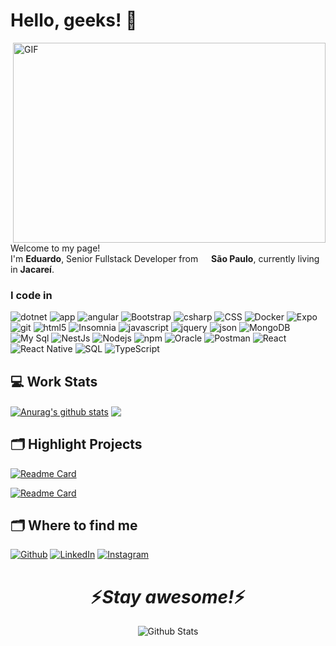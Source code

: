 # Hello, geeks! 👋

<img align="right" alt="GIF" src="https://github.com/abhisheknaiidu/abhisheknaiidu/blob/master/code.gif?raw=true" width="500" height="320" />
<p>Welcome to my page! </br> I'm <b>Eduardo</b>, Senior Fullstack Developer  from <img src="https://icons.iconarchive.com/icons/wikipedia/flags/256/BR-Brazil-Flag-icon.png" width="13"/> <b>São Paulo</b>, currently living in <b>Jacareí</b>. </p>

<h3>I code in</h3>
<p>
  <img alt="dotnet" src="https://img.shields.io/badge/-,DotNet-007ACC?style=flat-square&logo=dotnet&logoColor=white" />
  <img alt="app" src="https://img.shields.io/badge/-APP-DD0031?style=flat-square&logo=react&logoColor=white" />
  <img alt="angular" src="https://img.shields.io/badge/-Angular-DD0031?style=flat-square&logo=angular&logoColor=white" />
  <img alt="Bootstrap" src="https://img.shields.io/badge/-Bootstrap-5e4d85?style=flat-square&logo=Bootstrap&logoColor=white" />    
  <img alt="csharp" src="https://img.shields.io/badge/-C Sharp-9400d3?style=flat-square&logo=csharp&logoColor=white" />
  <img alt="CSS" src="https://img.shields.io/badge/-CSS-E34F26?style=flat-square&logo=html5&logoColor=white" />
  <img alt="Docker" src="https://img.shields.io/badge/-Docker-46a2f1?style=flat-square&logo=docker&logoColor=white" />
  <img alt="Expo" src="https://img.shields.io/badge/-Expo-000000?style=flat-square&logo=expo&logoColor=white" />
  <img alt="git" src="https://img.shields.io/badge/-Git-F05032?style=flat-square&logo=git&logoColor=white" />
  <img alt="html5" src="https://img.shields.io/badge/-HTML5-E34F26?style=flat-square&logo=html5&logoColor=white" />
  <img alt="Insomnia" src="https://img.shields.io/badge/-Insomnia-5849BE?style=flat-square&logo=insomnia&logoColor=white" />
  <img alt="javascript" src="https://img.shields.io/badge/-Javascript-ffff00?style=flat-square&logo=javascript&logoColor=black" />
  <img alt="jquery" src="https://img.shields.io/badge/-Jquery-007ACC?style=flat-square&logo=jquery&logoColor=white" />
  <img alt="json" src="https://img.shields.io/badge/-Json-F05032?style=flat-square&logo=json&logoColor=white" />
  <img alt="MongoDB" src="https://img.shields.io/badge/-MongoDB-13aa52?style=flat-square&logo=mongodb&logoColor=white" />
  <img alt="My Sql" src="https://img.shields.io/badge/-MySql-ff0000?style=flat-square&logo=mysql&logoColor=white" />   
  <img alt="NestJs" src="https://img.shields.io/badge/-NestJs-ea2845?style=flat-square&logo=nestjs&logoColor=white" />
  <img alt="Nodejs" src="https://img.shields.io/badge/-Nodejs-43853d?style=flat-square&logo=Node.js&logoColor=white" />
  <img alt="npm" src="https://img.shields.io/badge/-NPM-CB3837?style=flat-square&logo=npm&logoColor=white" />
  <img alt="Oracle" src="https://img.shields.io/badge/-Oracle-ff0000?style=flat-square&logo=oracle&logoColor=white" />        
  <img alt="Postman" src="https://img.shields.io/badge/-Postman-FB542B?style=flat-square&logo=postman&logoColor=white" />            
  <img alt="React" src="https://img.shields.io/badge/-React-45b8d8?style=flat-square&logo=react&logoColor=white" />
  <img alt="React Native" src="https://img.shields.io/badge/-React Native-45b8f9?style=flat-square&logo=React&logoColor=white" />
  <img alt="SQL" src="https://img.shields.io/badge/-SQL-ff0000?style=flat-square&logo=microsoft&logoColor=white" />        
  <img alt="TypeScript" src="https://img.shields.io/badge/-TypeScript-007ACC?style=flat-square&logo=typescript&logoColor=white" />
</p>

## 💻 Work Stats

<a href="https://github.com/anuraghazra/github-readme-stats"><img align="center" src="https://github-readme-stats.vercel.app/api?username=emtorres1&show_icons=true&include_all_commits=true&theme=buefy&hide_border=true" alt="Anurag's github stats" /></a> <a href="https://github.com/anuraghazra/github-readme-stats"><img align="center" src="https://github-readme-stats.vercel.app/api/top-langs/?username=anuraghazra&layout=compact&theme=buefy&hide_border=true" /></a>

## 🗂️ Highlight Projects

[![Readme Card](https://github-readme-stats.vercel.app/api/pin/?username=emtorres1&repo=kraft-heinz-servicenow-webapi)](https://github.com/emtorres1/kraft-heinz-servicenow-webapi)

[![Readme Card](https://github-readme-stats.vercel.app/api/pin/?username=emtorres1&repo=kraft-heinz-functions-1)](https://github.com/emtorres1/kraft-heinz-functions-1)
## 🗂️ Where to find me

<p><a href="https://github.com/em2websolution" target="_blank"><img alt="Github" src="https://img.shields.io/badge/GitHub-%2312100E.svg?&style=for-the-badge&logo=Github&logoColor=white" /></a> <a href="https://www.linkedin.com/in/eduardomarquestorres/" target="_blank"><img alt="LinkedIn" src="https://img.shields.io/badge/linkedin-%230077B5.svg?&style=for-the-badge&logo=linkedin&logoColor=white" /></a>
 <a href="https://www.instagram.com/2012live.oficial/" target="_blank"><img alt="Instagram" src="https://img.shields.io/badge/instagram-%230077B.svg?&style=for-the-badge&logo=instagram&logoColor=white" /></a>
</p>

<h1 align='center'>⚡️<i>Stay awesome!</i>⚡️</h1>

<p align="center">
<img src="https://raw.githubusercontent.com/bornmay/bornmay/Update/svg/Bottom.svg" alt="Github Stats" />
</p>
